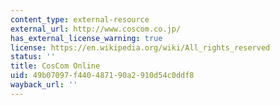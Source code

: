 ```yaml
---
content_type: external-resource
external_url: http://www.coscom.co.jp/
has_external_license_warning: true
license: https://en.wikipedia.org/wiki/All_rights_reserved
status: ''
title: CosCom Online
uid: 49b07097-f440-4871-90a2-910d54c0ddf8
wayback_url: ''
---
```

